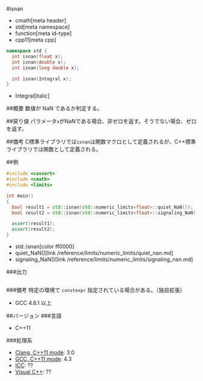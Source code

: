 #isnan
* cmath[meta header]
* std[meta namespace]
* function[meta id-type]
* cpp11[meta cpp]

```cpp
namespace std {
  int isnan(float x);
  int isnan(double x);
  int isnan(long double x);

  int isnan(Integral x);
}
```
* Integral[italic]

##概要
数値が NaN であるか判定する。


##戻り値
パラメータ`x`がNaNである場合、非ゼロを返す。そうでない場合、ゼロを返す。


##備考
C標準ライブラリでは`isnan`は関数マクロとして定義されるが、C++標準ライブラリでは関数として定義される。


##例
```cpp
#include <cassert>
#include <cmath>
#include <limits>

int main()
{
  bool result1 = std::isnan(std::numeric_limits<float>::quiet_NaN());
  bool result2 = std::isnan(std::numeric_limits<float>::signaling_NaN());

  assert(result1);
  assert(result2);
}
```
* std::isnan[color ff0000]
* quiet_NaN()[link /reference/limits/numeric_limits/quiet_nan.md]
* signaling_NaN()[link /reference/limits/numeric_limits/signaling_nan.md]

###出力
```
```

###備考
特定の環境で `constexpr` 指定されている場合がある。（独自拡張）

- GCC 4.6.1 以上


##バージョン
###言語
- C++11

###処理系
- [Clang, C++11 mode](/implementation.md#clang): 3.0
- [GCC, C++11 mode](/implementation.md#gcc): 4.3
- [ICC](/implementation.md#icc): ??
- [Visual C++](/implementation.md#visual_cpp): ??
